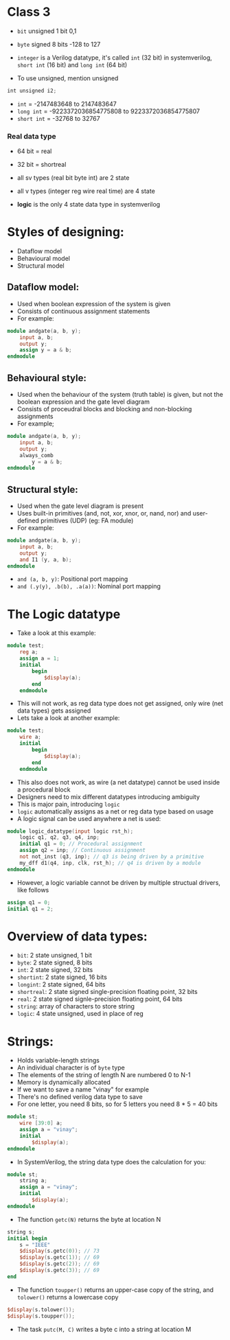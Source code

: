 # Class 3
- `bit`		unsigned	1 bit	0,1
- `byte`	signed		8 bits	-128 to 127

- `integer` is a Verilog datatype, it's called `int` (32 bit) in systemverilog, `short int` (16 bit) and `long int` (64 bit)

- To use unsigned, mention unsigned
```verilog
int unsigned i2;
```

- `int` = -2147483648 to 2147483647
- `long int` = -9223372036854775808 to 9223372036854775807
- `short int` = -32768 to 32767


### Real data type 
- 64 bit = real
- 32 bit = shortreal

- all sv types (real bit byte int) are 2 state
- all v types (integer reg wire real time) are 4 state
- **logic** is the only 4 state data type in systemverilog


# Styles of designing:
- Dataflow model
- Behavioural model
- Structural model

## Dataflow model:
- Used when boolean expression of the system is given
- Consists of continuous assignment statements
- For example:
```verilog
module andgate(a, b, y);
	input a, b;
	output y;
	assign y = a & b;
endmodule
```

## Behavioural style:
- Used when the behaviour of the system (truth table) is given, but not the boolean expression and the gate level diagram
- Consists of proceudral blocks and blocking and non-blocking assignments
- For example;
```verilog
module andgate(a, b, y);
	input a, b;
	output y;
	always_comb
		y = a & b;
endmodule
```

## Structural style:
- Used when the gate level diagram is present
- Uses built-in primitives (and, not, xor, xnor, or, nand, nor) and user-defined primitives (UDP) (eg: FA module)
- For example:
```verilog
module andgate(a, b, y);
	input a, b;
	output y;
	and I1 (y, a, b);
endmodule
```
- `and (a, b, y)`: Positional port mapping
- `and (.y(y), .b(b), .a(a))`: Nominal port mapping


# The Logic datatype
- Take a look at this example:
```verilog
module test;
	reg a;
	assign a = 1;
	initial
		begin
			$display(a);
		end
	endmodule
```
- This will not work, as reg data type does not get assigned, only wire (net data types) gets assigned
- Lets take a look at another example:
```verilog
module test;
	wire a;
	initial
		begin
			$display(a);
		end
	endmodule
```
- This also does not work, as wire (a net datatype) cannot be used inside a procedural block
- Designers need to mix different datatypes introducing ambiguity
- This is major pain, introducing `logic`
- `logic` automatically assigns as a net or reg data type based on usage
- A logic signal can be used anywhere a net is used:
```verilog
module logic_datatype(input logic rst_h);
	logic q1, q2, q3, q4, inp;
	initial q1 = 0; // Procedural assignment
	assign q2 = inp; // Continuous assignment
	not not_inst (q3, inp); // q3 is being driven by a primitive 
	my_dff d1(q4, inp, clk, rst_h); // q4 is driven by a module
endmodule
```
- However, a logic variable cannot be driven by multiple structual drivers, like follows
```verilog
assign q1 = 0;
initial q1 = 2;
```

# Overview of data types:
- `bit`: 2 state unsigned, 1 bit
- `byte`: 2 state signed, 8 bits
- `int`: 2 state signed, 32 bits
- `shortint`: 2 state signed, 16 bits
- `longint`: 2 state signed, 64 bits
- `shortreal`: 2 state signed single-precision floating point, 32 bits
- `real`: 2 state signed signle-precision floating point, 64 bits
- `string`: array of characters to store string
- `logic`: 4 state unsigned, used in place of reg


# Strings:
- Holds variable-length strings
- An individual character is of `byte` type
- The elements of the string of length N are numbered 0 to N-1
- Memory is dynamically allocated
- If we want to save a name "vinay" for example
- There's no defined verilog data type to save
- For one letter, you need 8 bits, so for 5 letters you need 8 * 5 = 40 bits
```verilog
module st;
	wire [39:0] a;
	assign a = "vinay";
	initial
		$display(a);
endmodule
```
- In SystemVerilog, the string data type does the calculation for you:
```verilog
module st;
	string a;
	assign a = "vinay";
	initial
		$display(a);
endmodule
```
- The function `getc(N)` returns the byte at location N
```verilog
string s;
initial begin
	s = "IEEE"
	$display(s.getc(0)); // 73
	$display(s.getc(1)); // 69
	$display(s.getc(2)); // 69
	$display(s.getc(3)); // 69
end
```

- The function `toupper()` returns an upper-case copy of the string, and `tolower()` returns a lowercase copy
```verilog
$display(s.tolower());
$display(s.toupper());
```

- The task `putc(M, C)` writes a byte c into a string at location M

